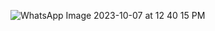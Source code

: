 ![WhatsApp Image 2023-10-07 at 12 40 15 PM](https://github.com/shakilkhansk/myflutter/assets/20550689/11c58daa-e940-458c-8a12-bc3a87cf4fe6)

